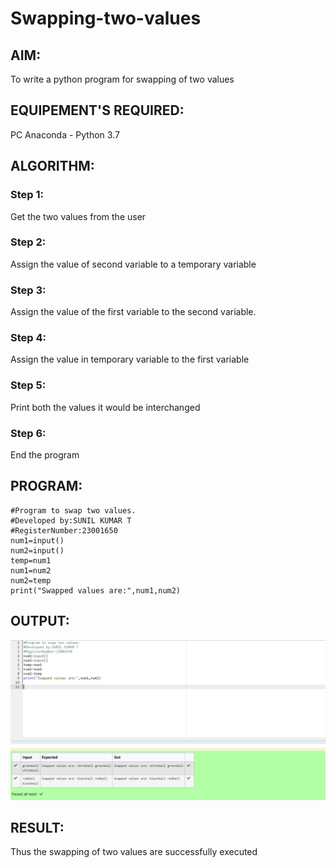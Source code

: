 # Swapping-two-values
## AIM:
To write a python program for swapping of two values
## EQUIPEMENT'S REQUIRED: 
PC
Anaconda - Python 3.7
## ALGORITHM: 
### Step 1:
Get the two values from the user
### Step 2: 
Assign the value of second variable to a temporary variable 
### Step 3: 
Assign the value of the first variable to the second variable.
### Step 4:  
Assign the value in temporary variable to the first variable
### Step 5: 
Print both the values it would be interchanged
### Step 6: 
End the program
## PROGRAM:
```
#Program to swap two values.
#Developed by:SUNIL KUMAR T
#RegisterNumber:23001650
num1=input()
num2=input()
temp=num1
num1=num2
num2=temp
print("Swapped values are:",num1,num2)

```
## OUTPUT:
![output](/Screenshot%202023-07-24%20104645.png)


## RESULT:
Thus the swapping of two values are successfully executed



